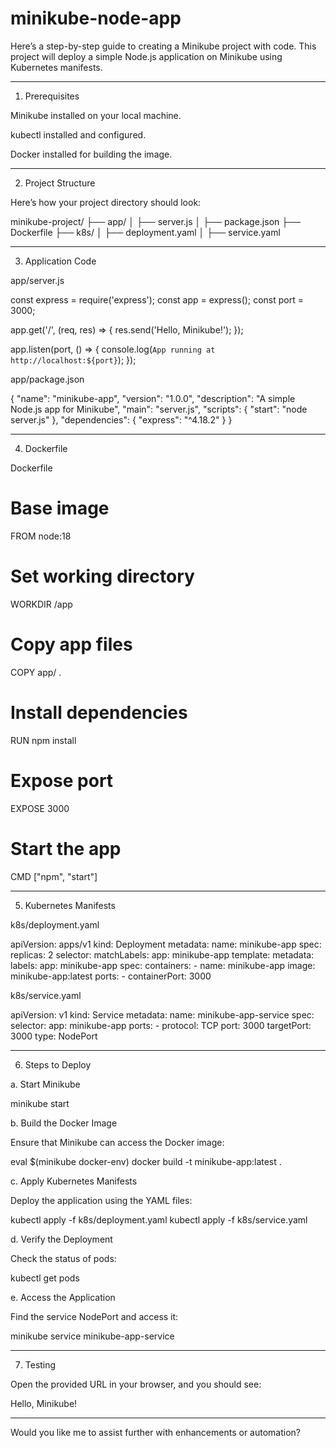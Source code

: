 # minikube-node-app

Here’s a step-by-step guide to creating a Minikube project with code. This project will deploy a simple Node.js application on Minikube using Kubernetes manifests.


---

1. Prerequisites

Minikube installed on your local machine.

kubectl installed and configured.

Docker installed for building the image.



---

2. Project Structure

Here’s how your project directory should look:

minikube-project/
├── app/
│   ├── server.js
│   ├── package.json
├── Dockerfile
├── k8s/
│   ├── deployment.yaml
│   ├── service.yaml


---

3. Application Code

app/server.js

const express = require('express');
const app = express();
const port = 3000;

app.get('/', (req, res) => {
  res.send('Hello, Minikube!');
});

app.listen(port, () => {
  console.log(`App running at http://localhost:${port}`);
});

app/package.json

{
  "name": "minikube-app",
  "version": "1.0.0",
  "description": "A simple Node.js app for Minikube",
  "main": "server.js",
  "scripts": {
    "start": "node server.js"
  },
  "dependencies": {
    "express": "^4.18.2"
  }
}


---

4. Dockerfile

Dockerfile

# Base image
FROM node:18

# Set working directory
WORKDIR /app

# Copy app files
COPY app/ .

# Install dependencies
RUN npm install

# Expose port
EXPOSE 3000

# Start the app
CMD ["npm", "start"]


---

5. Kubernetes Manifests

k8s/deployment.yaml

apiVersion: apps/v1
kind: Deployment
metadata:
  name: minikube-app
spec:
  replicas: 2
  selector:
    matchLabels:
      app: minikube-app
  template:
    metadata:
      labels:
        app: minikube-app
    spec:
      containers:
      - name: minikube-app
        image: minikube-app:latest
        ports:
        - containerPort: 3000

k8s/service.yaml

apiVersion: v1
kind: Service
metadata:
  name: minikube-app-service
spec:
  selector:
    app: minikube-app
  ports:
    - protocol: TCP
      port: 3000
      targetPort: 3000
  type: NodePort


---

6. Steps to Deploy

a. Start Minikube

minikube start

b. Build the Docker Image

Ensure that Minikube can access the Docker image:

eval $(minikube docker-env)
docker build -t minikube-app:latest .

c. Apply Kubernetes Manifests

Deploy the application using the YAML files:

kubectl apply -f k8s/deployment.yaml
kubectl apply -f k8s/service.yaml

d. Verify the Deployment

Check the status of pods:

kubectl get pods

e. Access the Application

Find the service NodePort and access it:

minikube service minikube-app-service


---

7. Testing

Open the provided URL in your browser, and you should see:

Hello, Minikube!


---

Would you like me to assist further with enhancements or automation?


